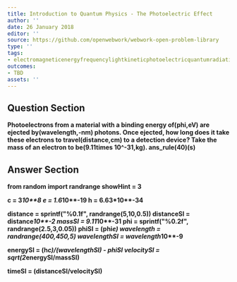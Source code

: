 ```yaml
---
title: Introduction to Quantum Physics - The Photoelectric Effect
author: ''
date: 26 January 2018
editor: ''
source: https://github.com/openwebwork/webwork-open-problem-library
type: ''
tags:
- electromagneticenergyfrequencylightkineticphotoelectricquantumradiationvelocitywavelength
outcomes:
- TBD
assets: ''
---
```


## Question Section 

<b>
Photoelectrons from a material with a binding energy of(phi,eV) are ejected by(wavelength,-nm) photons. Once ejected, how long does it take these electrons to travel(distance,cm) to a detection device? Take the mass of an electron to be(9.11times 10^-31,kg).
ans_rule(40)(s)


## Answer Section

from random import randrange
showHint = 3

c = 3*10**8
e = 1.6*10**-19
h = 6.63*10**-34

distance = sprintf("%0.1f", randrange(5,10,0.5))
distanceSI = distance*10**-2
massSI = 9.11*10**-31
phi = sprintf("%0.2f", randrange(2.5,3,0.05))
phiSI = (phi*e)
wavelength = randrange(400,450,5)
wavelengthSI = wavelength*10**-9

energySI = (h*c)/(wavelengthSI) - phiSI
velocitySI = sqrt(2*energySI/massSI)

timeSI = (distanceSI/velocitySI)